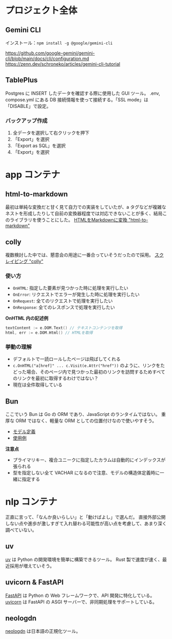 # プロジェクト全体

## Gemini CLI
インストール：`npm install -g @google/gemini-cli`

https://github.com/google-gemini/gemini-cli/blob/main/docs/cli/configuration.md
https://zenn.dev/schroneko/articles/gemini-cli-tutorial

## TablePlus
Postgres に INSERT したデータを確認する際に使用した GUI ツール。
.env, compose.yml にある DB 接続情報を使って接続する。「SSL mode」は「DISABLE」で設定。

### バックアップ作成
1. 全データを選択して右クリックを押下
2. 「Export」を選択
3. 「Export as SQL」を選択
4. 「Export」を選択

# app コンテナ

## html-to-markdown
最初は単純な変換だと甘く見て自力での実装をしていたが、a タグなどが複雑なネストを形成したりして自前の変換器程度では対応できないことが多く、結局このライブラリを使うことにした。
[HTMLをMarkdownに変換 "html-to-markdown"](https://pkg.go.dev/github.com/JohannesKaufmann/html-to-markdown/v2#section-documentation)

## colly
複数検討した中では、懇意会の用途に一番合っていそうだったので採用。
[スクレイピング "colly"](https://pkg.go.dev/github.com/gocolly/colly#section-documentation)

### 使い方
- `OnHTML`: 指定した要素が見つかった時に処理を実行したい
- `OnError`: リクエストでエラーが発生した時に処理を実行したい
- `OnRequest`: 全てのリクエストで処理を実行したい
- `OnResponse`: 全てのレスポンスで処理を実行したい

**OnHTML 内の記述例**
```go
textContent := e.DOM.Text() // テキストコンテンツを取得
html, err := e.DOM.Html() // HTMLを取得
```

### 挙動の理解
- デフォルトで一読ロールしたページは飛ばしてくれる
- `c.OnHTML("a[href]" ... c.Visit(e.Attr("href"))` のように、リンクをたどった場合、そのページ内で見つかった最初のリンクを訪問するためすべてのリンクを最初に取得するわけではない？
- 現在は全件取得している

## Bun 
ここでいう Bun は Go の ORM であり、JavaScript のランタイムではない。
重厚な ORM ではなく、軽量な ORM としての位置付けなので使いやすそう。
- [モデル定義](https://bun.uptrace.dev/guide/models.html)
- [使用例](https://github.com/uptrace/bun/tree/master/example)

**注意点**
- プライマリキー、複合ユニークに指定したカラムは自動的にインデックスが張られる
- 型を指定しない全て VACHAR になるので注意、モデルの構造体定義時に一緒に指定する

# nlp コンテナ
正直に言って、「なんか良いらしい」と「動けばよし」で選んだ。
直接外部公開しない点や進歩が激しすぎて入れ替わる可能性が高い点を考慮して、あまり深く調べていない。

## uv
[uv](https://docs.astral.sh/uv) は Python の開発環境を簡単に構築できるツール。
Rust 製で速度が速く、最近採用が増えていそう。

## uvicorn & FastAPI
[FastAPI](https://fastapi.tiangolo.com/) は Python の Web フレームワークで、API 開発に特化している。
[uvicorn](https://www.uvicorn.org/) は FastAPI の ASGI サーバーで、非同期処理をサポートしている。

## neologdn
[neologdn](https://github.com/ikegami-yukino/neologdn?tab=readme-ov-file) は日本語の正規化ツール。
